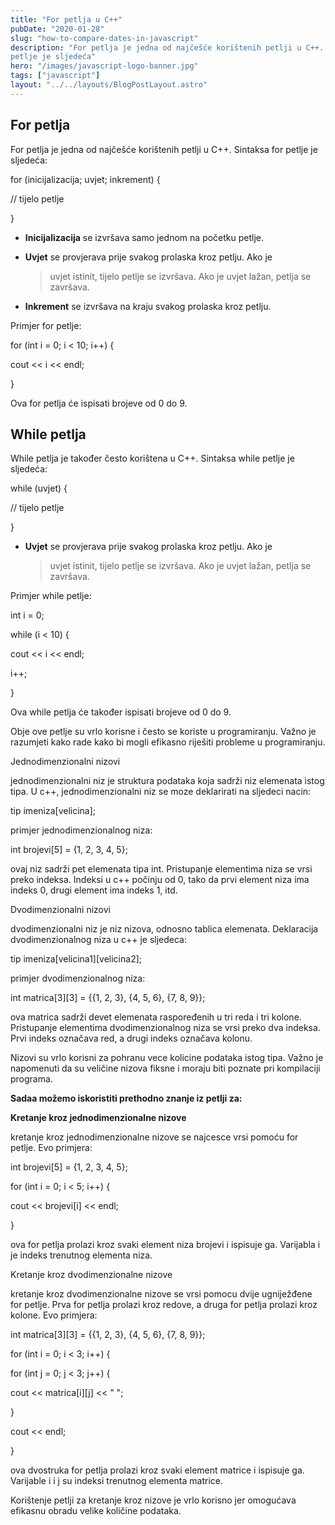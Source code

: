```yaml
---
title: "For petlja u C++"
pubDate: "2020-01-28"
slug: "how-to-compare-dates-in-javascript"
description: "For petlja je jedna od najčešće korištenih petlji u C++. Sintaksa for
petlje je sljedeća"
hero: "/images/javascript-logo-banner.jpg"
tags: ["javascript"]
layout: "../../layouts/BlogPostLayout.astro"
---
```


## **For petlja**

For petlja je jedna od najčešće korištenih petlji u C++. Sintaksa for
petlje je sljedeća:

for (inicijalizacija; uvjet; inkrement) {

// tijelo petlje

}

- **Inicijalizacija** se izvršava samo jednom na početku petlje.

- **Uvjet** se provjerava prije svakog prolaska kroz petlju. Ako je

  > uvjet istinit, tijelo petlje se izvršava. Ako je uvjet lažan,
  > petlja se završava.

- **Inkrement** se izvršava na kraju svakog prolaska kroz petlju.

Primjer for petlje:

for (int i = 0; i \< 10; i++) {

cout \<\< i \<\< endl;

}

Ova for petlja će ispisati brojeve od 0 do 9.

## **While petlja**

While petlja je također često korištena u C++. Sintaksa while petlje je
sljedeća:

while (uvjet) {

// tijelo petlje

}

- **Uvjet** se provjerava prije svakog prolaska kroz petlju. Ako je
  > uvjet istinit, tijelo petlje se izvršava. Ako je uvjet lažan,
  > petlja se završava.

Primjer while petlje:

int i = 0;

while (i \< 10) {

cout \<\< i \<\< endl;

i++;

}

Ova while petlja će također ispisati brojeve od 0 do 9.

Obje ove petlje su vrlo korisne i često se koriste u programiranju.
Važno je razumjeti kako rade kako bi mogli efikasno riješiti probleme u
programiranju.

Jednodimenzionalni nizovi

jednodimenzionalni niz je struktura podataka koja sadrži niz elemenata
istog tipa. U c++, jednodimenzionalni niz se moze deklarirati na
sljedeci nacin:

tip imeniza\[velicina\];

primjer jednodimenzionalnog niza:

int brojevi\[5\] = {1, 2, 3, 4, 5};

ovaj niz sadrži pet elemenata tipa int. Pristupanje elementima niza se
vrsi preko indeksa. Indeksi u c++ počinju od 0, tako da prvi element
niza ima indeks 0, drugi element ima indeks 1, itd.

Dvodimenzionalni nizovi

dvodimenzionalni niz je niz nizova, odnosno tablica elemenata.
Deklaracija dvodimenzionalnog niza u c++ je sljedeca:

tip imeniza\[velicina1\]\[velicina2\];

primjer dvodimenzionalnog niza:

int matrica\[3\]\[3\] = {{1, 2, 3}, {4, 5, 6}, {7, 8, 9}};

ova matrica sadrži devet elemenata raspoređenih u tri reda i tri kolone.
Pristupanje elementima dvodimenzionalnog niza se vrsi preko dva indeksa.
Prvi indeks označava red, a drugi indeks označava kolonu.

Nizovi su vrlo korisni za pohranu vece kolicine podataka istog tipa.
Važno je napomenuti da su veličine nizova fiksne i moraju biti poznate
pri kompilaciji programa.

**Sadaa možemo iskoristiti prethodno znanje iz petlji za:**

**Kretanje kroz jednodimenzionalne nizove**

kretanje kroz jednodimenzionalne nizove se najcesce vrsi pomoću for
petlje. Evo primjera:

int brojevi\[5\] = {1, 2, 3, 4, 5};

for (int i = 0; i \< 5; i++) {

cout \<\< brojevi\[i\] \<\< endl;

}

ova for petlja prolazi kroz svaki element niza brojevi i ispisuje ga.
Varijabla i je indeks trenutnog elementa niza.

Kretanje kroz dvodimenzionalne nizove

kretanje kroz dvodimenzionalne nizove se vrsi pomocu dvije ugniježđene
for petlje. Prva for petlja prolazi kroz redove, a druga for petlja
prolazi kroz kolone. Evo primjera:

int matrica\[3\]\[3\] = {{1, 2, 3}, {4, 5, 6}, {7, 8, 9}};

for (int i = 0; i \< 3; i++) {

for (int j = 0; j \< 3; j++) {

cout \<\< matrica\[i\]\[j\] \<\< \" \";

}

cout \<\< endl;

}

ova dvostruka for petlja prolazi kroz svaki element matrice i ispisuje
ga. Varijable i i j su indeksi trenutnog elementa matrice.

Korištenje petlji za kretanje kroz nizove je vrlo korisno jer omogućava
efikasnu obradu velike količine podataka.
